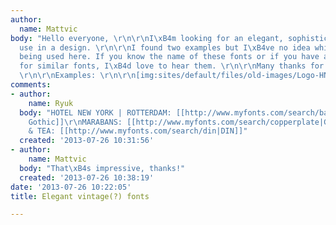 ```yaml
---
author:
  name: Mattvic
body: "Hello everyone, \r\n\r\nI\xB4m looking for an elegant, sophisticated font to
  use in a design. \r\n\r\nI found two examples but I\xB4ve no idea which fonts are
  being used here. If you know the name of these fonts or if you have any suggestions
  for similar fonts, I\xB4d love to hear them. \r\n\r\nMany thanks for your help,\r\nMatthias
  \r\n\r\nExamples: \r\n\r\n[img:sites/default/files/old-images/Logo-HNY_5915.jpg]\r\n[img:sites/default/files/old-images/logo-marabans_3514.png]"
comments:
- author:
    name: Ryuk
  body: "HOTEL NEW YORK | ROTTERDAM: [[http://www.myfonts.com/search/bank+gothic|Bank
    Gothic]]\r\nMARABANS: [[http://www.myfonts.com/search/copperplate|Copperplate]]\r\nCOFFEE
    & TEA: [[http://www.myfonts.com/search/din|DIN]]"
  created: '2013-07-26 10:31:56'
- author:
    name: Mattvic
  body: "That\xB4s impressive, thanks!"
  created: '2013-07-26 10:38:19'
date: '2013-07-26 10:22:05'
title: Elegant vintage(?) fonts

---
```

